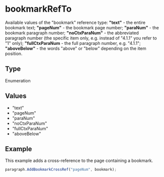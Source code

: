 # bookmarkRefTo

Available values of the "bookmark" reference type:
**"text"** - the entire bookmark text;
**"pageNum"** - the bookmark page number;
**"paraNum"** - the bookmark paragraph number;
**"noCtxParaNum"** - the abbreviated paragraph number (the specific item only, e.g. instead of "4.1.1" you refer to "1" only);
**"fullCtxParaNum** - the full paragraph number, e.g. "4.1.1";
**"aboveBelow"** - the words "above" or "below" depending on the item position.

## Type

Enumeration

## Values

- "text"
- "pageNum"
- "paraNum"
- "noCtxParaNum"
- "fullCtxParaNum"
- "aboveBelow"


## Example

This example adds a cross-reference to the page containing a bookmark.

```javascript editor-pdf
paragraph.AddBookmarkCrossRef("pageNum", bookmark);
```
